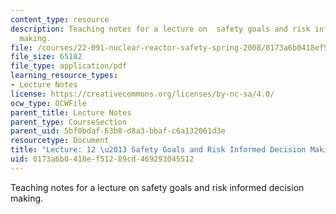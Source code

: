 ```yaml
---
content_type: resource
description: Teaching notes for a lecture on  safety goals and risk informed decision
  making.
file: /courses/22-091-nuclear-reactor-safety-spring-2008/0173a6b0418ef51289cd469293045512_MIT22_091S08_lec12note.pdf
file_size: 65182
file_type: application/pdf
learning_resource_types:
- Lecture Notes
license: https://creativecommons.org/licenses/by-nc-sa/4.0/
ocw_type: OCWFile
parent_title: Lecture Notes
parent_type: CourseSection
parent_uid: 5bf0bdaf-63b8-d8a3-bbaf-c6a132061d3e
resourcetype: Document
title: "Lecture: 12 \u2013 Safety Goals and Risk Informed Decision Making"
uid: 0173a6b0-418e-f512-89cd-469293045512
---
```

Teaching notes for a lecture on  safety goals and risk informed decision making.